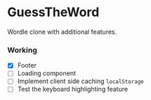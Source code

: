 # GuessTheWord

Wordle clone with additional features.

### Working
- [x] Footer
- [ ] Loading component
- [ ] Implement client side caching `localStorage`
- [ ] Test the keyboard highlighting feature